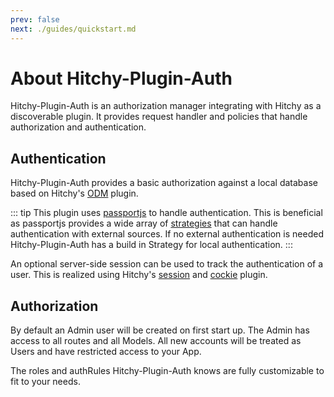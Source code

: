```yaml
---
prev: false
next: ./guides/quickstart.md
---
```


# About Hitchy-Plugin-Auth

Hitchy-Plugin-Auth is an authorization manager integrating with Hitchy as a discoverable plugin. It provides request 
handler and policies that handle authorization and authentication.   

## Authentication

Hitchy-Plugin-Auth provides a basic authorization against a local database based on Hitchy's [ODM](https://hitchyjs.github.io/plugin-odem/) plugin.

::: tip
This plugin uses [passportjs](http://www.passportjs.org/) to handle authentication. This is beneficial as passportjs 
provides a wide array of [strategies](http://www.passportjs.org/packages/) that can handle authentication with external 
sources. If no external authentication is needed Hitchy-Plugin-Auth has a build in Strategy for local authentication. 
:::

An optional server-side session can be used to track the authentication of a user. This is realized using Hitchy's [session]() and [cockie]() plugin. 

## Authorization

By default an Admin user will be created on first start up. The Admin has access to all routes and all Models. All new 
accounts will be treated as Users and have restricted access to your App.

The roles and  authRules Hitchy-Plugin-Auth knows are fully customizable to fit to your needs.


